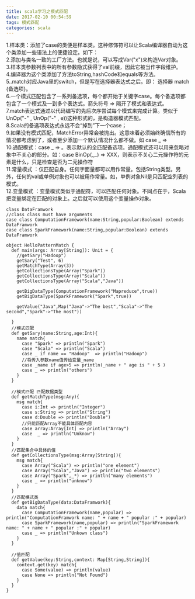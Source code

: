 ```yaml
---
title: scala学习之模式匹配
date: 2017-02-10 00:54:59
tags: 模式匹配
categories: scala
---
```

1.样本类：添加了case的类便是样本类。这种修饰符可以让Scala编译器自动为这个类添加一些语法上的便捷设定。如下：  
2.添加与类名一致的工厂方法。也就是说，可以写成Var("x")来构造Var对象。  
3.样本类参数列表中的所有参数隐式获得了val前缀，因此它被当作字段维护。  
4.编译器为这个类添加了方法toString,hashCode和equals等方法。    
5..match对应Java里的switch，但是写在选择器表达式之后。即： 选择器 match {备选项}。  
6.一个模式匹配包含了一系列备选项，每个都开始于关键字case。每个备选项都包含了一个模式及一到多个表达式。箭头符号 => 隔开了模式和表达式。  
7.match表达式通过以代码编写的先后次序尝试每个模式来完成计算。类似于UnOp("-" , UnOp("-" , e))这种形式的，是构造器模式匹配。  
8.Scala的备选项表达式永远不会“掉到”下一个case；  
9.如果没有模式匹配，MatchError异常会被抛出。这意味着必须始终确信所有的情况都考虑到了，或者至少添加一个默认情况什么都不做。如 case _ =>  
10.通配模式：case _ => 。表示默认的全匹配备选项。通配模式还可以用来忽略对象中不关心的部分。如：case BinOp(_,_,_) => XXX，则表示不关心二元操作符的元素是什么，只是检查是否为二元操作符  
11.常量模式 ：仅匹配自身。任何字面量都可以用作常量。包括String类型。另外，任何的val或单例对象也可以被用作常量。如，单例对象Nil是只匹配空列表的模式。  
12.变量模式 ：变量模式类似于通配符，可以匹配任何对象。不同点在于，Scala把变量绑定在匹配的对象上。之后就可以使用这个变量操作对象。
<!-- more -->
```
class DataFramwork
//class class must have arguments
case class ComputationFramework(name:String,popular:Boolean) extends DataFramwork
case class SparkFramework(name:String,popular:Boolean) extends DataFramwork

object HelloPatternMatch {
  def main(args: Array[String]): Unit = {
    //getSary("Hadoop")
    getSary("Test", 6)
    getMatchType(Array(3))
    getCollectionsType(Array("Spark"))  
    getCollectionsType(Array("Scala"))
    getCollectionsType(Array("Scala","Java"))

    getBigDataType(ComputationFramework("Mapreduce",true))
    getBigDataType(SparkFramework("Spark",true))

    getValue("Java",Map("Java"->"The best","Scala"->"The second","Spark"->"The most"))

  }
  //模式匹配
  def getSary(name:String,age:Int){
    name match{
      case "Spark" => println("Spark")
      case "Scala" => println("Scala")
      case _ if name == "Hadoop"  => println("Hadoop")
      //将传入参数name值传给变量_name
      case _name if age>5 => println(_name + " age is " + 5 )
      case _ => println("others")
    }
  }

  //模式匹配 匹配数据类型
  def getMatchType(msg:Any){
    msg match{
      case i:Int => println("Integer")
      case s:String => println("String")
      case d:Double => println("Double")
      //只能匹配Array不能具体匹配内容
      case array:Array[Int] => println("Array")
      case  _ => println("Unknow")
    }
  }
  //匹配集合中具体的值
  def getCollectionsType(msg:Array[String]){
    msg match{
      case Array("Scala") => println("one element")
      case Array("Scala","Java") => println("two elements")
      case Array("Spark",_*) => println("many elements")
      case _ => println("unknow")
    }
  }
  //匹配模式类
  def getBigDataType(data:DataFramwork){
    data match{
      case ComputationFramework(name,popular) => println("ComputationFramwork name: " + name + " popular :" + popular)
      case SparkFramework(name,popular) => println("SparkFramework name: " + name + " popular :" + popular)
      case _ => println("Unkown class")
    }
  }

  //值匹配
  def getValue(key:String,context: Map[String,String]){
    context.get(key) match{
      case Some(value) => println(value)
      case None => println("Not Found")
    }
  }
}
```  
